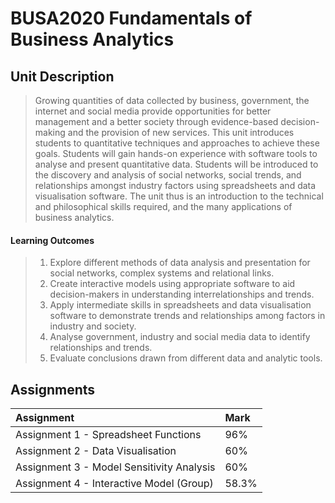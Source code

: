 # BUSA2020 Fundamentals of Business Analytics

## Unit Description

> Growing quantities of data collected by business, government, the internet and social media provide opportunities for better management and a better society through evidence-based decision-making and the provision of new services. This unit introduces students to quantitative techniques and approaches to achieve these goals. Students will gain hands-on experience with software tools to analyse and present quantitative data. Students will be introduced to the discovery and analysis of social networks, social trends, and relationships amongst industry factors using spreadsheets and data visualisation software. The unit thus is an introduction to the technical and philosophical skills required, and the many applications of business analytics.

#### Learning Outcomes
> 1. Explore different methods of data analysis and presentation for social networks, complex systems and relational links.
> 2. Create interactive models using appropriate software to aid decision-makers in understanding interrelationships and trends.
> 3. Apply intermediate skills in spreadsheets and data visualisation software to demonstrate trends and relationships among factors in industry and society.
> 4. Analyse government, industry and social media data to identify relationships and trends.
> 5. Evaluate conclusions drawn from different data and analytic tools.

## Assignments
|Assignment|Mark|
|:----|:----|
|Assignment 1 - Spreadsheet Functions|96%|
|Assignment 2 - Data Visualisation|60%|
|Assignment 3 - Model Sensitivity Analysis|60%|
|Assignment 4 - Interactive Model (Group)|58.3%|
